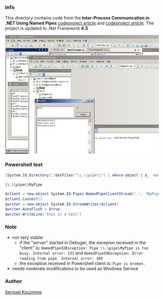 ### Info

This directory contains code from the __Inter-Process Communication in .NET Using Named Pipes__
[codeproject article](https://www.codeproject.com/Articles/7176/Inter-Process-Communication-in-NET-Using-Named-Pip) and [codeproject article](https://www.codeproject.com/Articles/7177/Inter-Process-Communication-in-NET-Using-Named-P-2).
The project is updated to .Net Framework __4.5__

![eventlog](https://github.com/sergueik/powershell_samples/blob/master/external/csharp/basic-named-pipe2/screenshots/capture-test.png)

### Powershell test

```powershell
[System.IO.Directory]::GetFiles("\\.\\pipe\\") | where-object { $_ -match '.*myPipe' }
```
```text
\\.\\pipe\\MyPipe
```
```powershell
$client = new-object System.IO.Pipes.NamedPipeClientStream('.', 'MyPipe', [System.IO.Pipes.PipeDirection]::InOut, [System.IO.Pipes.PipeOptions]::None,  [System.Security.Principal.TokenImpersonationLevel]::Impersonation)
$client.Connect()
$writer = new-object System.IO.StreamWriter($client)
$writer.AutoFlush = $true
$writer.WriteLine('this is a test')
```

### Note


  * not very stable:
    + if the "server" started in Debuger, the excepion received in the "client" is: `NamedPipeIOException: Pipe \\.\pipe\MyPipe is too busy. Internal error: 231` and `NamedPipeIOException: Error reading from pipe. Internal error: 109` 
    + the exception received in Powershell client is: `Pipe is broken.`
  * needs moderate modifications to be used as Windows Service

### Author
[Serguei Kouzmine](kouzmine_serguei@yahoo.com)
